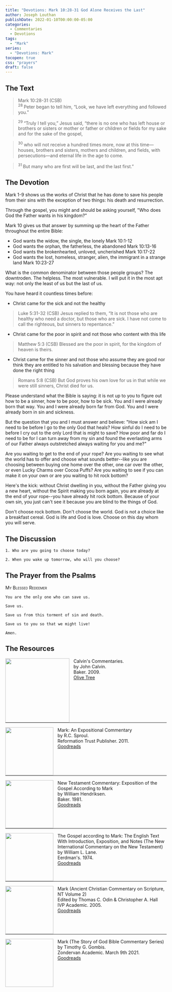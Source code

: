 ```yaml
---
title: "Devotions: Mark 10:28-31 God Alone Receives the Last"
author: Joseph Louthan
publishDate: 2022-01-10T00:00:00-05:00
categories:
  - Commentaries
  - Devotions
tags:
  - "Mark"
series:
  - "Devotions: Mark"
tocopen: true
css: "prayers"
draft: false
---
```

## The Text

>Mark 10:28-31 (CSB)  
><sup> 28 </sup> Peter began to tell him, “Look, we have left everything and followed you.” 

><sup> 29 </sup> “Truly I tell you,” Jesus said, “there is no one who has left house or brothers or sisters or mother or father or children or fields for my sake and for the sake of the gospel, 

><sup> 30 </sup> who will not receive a hundred times more, now at this time—houses, brothers and sisters, mothers and children, and fields, with persecutions—and eternal life in the age to come. 

><sup> 31 </sup> But many who are first will be last, and the last first.” 

## The Devotion

Mark 1-9 shows us the works of Christ that he has done to save his people from their sins with the exception of two things: his death and resurrection.

Through the gospel, you might and should be asking yourself, "Who does God the Father wants in his kingdom?"

Mark 10 gives us that answer by summing up the heart of the Father throughout the entire Bible:

 - God wants the widow, the single, the lonely Mark 10:1-12
 - God wants the orphan, the fatherless, the abandoned Mark 10:13-16
 - God wants the brokenhearted, unloved, uncherished Mark 10:17-22
 - God wants the lost, homeless, stranger, alien, the immigrant in a strange land Mark 10:23-27

What is the common denominator between those people groups? The downtroden. The helpless. The most vulnerable. I will put it in the most apt way: not only the least of us but the last of us.

You have heard it countless times before:

 - Christ came for the sick and not the healthy

>Luke 5:31-32 (CSB) Jesus replied to them, “It is not those who are healthy who need a doctor, but those who are sick. I have not come to call the righteous, but sinners to repentance.”

 - Christ came for the poor in spirit and not those who content with this life

>Matthew 5:3 (CSB) Blessed are the poor in spirit,
for the kingdom of heaven is theirs.

 - Christ came for the sinner and not those who assume they are good nor think they are entitled to his salvation and blessing because they have done the right thing

>Romans 5:8 (CSB) But God proves his own love for us in that while we were still sinners, Christ died for us.

Please understand what the Bible is saying: it is not up to you to figure out how to be a sinner, how to be poor, how to be sick. You and I were already born that way. You and I were already born far from God. You and I were already born in sin and sickness.

But the question that you and I must answer and believe: "How sick am I need to be before I go to the only God that heals? How sinful do I need to be before I cry out to the only Lord that is might to save? How poor and far do I need to be for I can turn away from my sin and found the everlasting arms of our Father always outstretched always waiting for you and me?"

Are you waiting to get to the end of your rope? Are you waiting to see what the world has to offer and choose what sounds better--like you are choosing between buying one home over the other, one car over the other, or even Lucky Charms over Cocoa Puffs? Are you waiting to see if you can make it on your own or are you waiting to hit rock bottom?

Here's the kick: without Christ dwelling in you, without the Father giving you a new heart, without the Spirit making you born again, you are already at the end of your rope--you have already hit rock bottom. Because of your own sin, you just can't see it because you are blind to the things of God.

Don't choose rock bottom. Don't choose the world. God is not a choice like a breakfast cereal. God is life and God is love. Choose on this day whom you will serve.

## The Discussion

```text
1. Who are you going to choose today?
```

```text
2. When you wake up tomorrow, who will you choose?
```

## The Prayer from the Psalms

>

<div style='font-variant: small-caps;'>
My Blessed Redeemer
</div>

```text
You are the only one who can save us.

Save us.

Save us from this torment of sin and death.

Save us to you so that we might live!

Amen.
```

<div style="page-break-after: always;"></div>


## The Resources

<p style="clear:both;">

<img src="/images/resources/commentary-calvin-set.png" align="left" width="200" style="padding-right: 10px" />Calvin's Commentaries.  
by John Calvin.  
Baker. 2009.  
[Olive Tree](https://www.olivetree.com/store/product.php?productid=17517)

<p style="clear:both;">

---

<img src="/images/resources/commentary-mark-sproul.jpg" align="left" width="150" style="padding-right: 10px" />Mark: An Expositional Commentary  
by R.C. Sproul.  
Reformation Trust Publisher. 2011.  
[Goodreads](https://www.goodreads.com/book/show/13329901-mark?ac=1&from_search=true&qid=AjPCOwNAXj&rank=1)

<p style="clear:both;">

---

<img src="/images/resources/commentary-mark-hendriksen.jpg" align="left" width="150" style="padding-right: 10px" />New Testament Commentary: Exposition of the Gospel According to Mark  
by William Hendriksen.  
Baker. 1981.  
[Goodreads](https://www.goodreads.com/book/show/2365098.Mark)

<p style="clear:both;">

---

<img src="/images/resources/commentary-mark-lane.jpg" align="left" width="150" style="padding-right: 10px" />The Gospel according to Mark: The English Text With Introduction, Exposition, and Notes (The New International Commentary on the New Testament)  
by William L. Lane.  
Eerdman's. 1974.  
[Goodreads](https://www.goodreads.com/book/show/978619.The_Gospel_of_Mark?from_search=true&from_srp=true&qid=UOUMUiJ7z4&rank=2)

<p style="clear:both;">

---

<img src="/images/resources/commentary-mark-oden.jpg" align="left" width="150" style="padding-right: 10px" />Mark (Ancient Christian Commentary on Scripture, NT Volume 2)  
Edited by Thomas C. Odin & Christopher A. Hall  
IVP Academic. 2005.  
[Goodreads](https://www.goodreads.com/book/show/33015669-mark)

<p style="clear:both;">

---

<img src="/images/resources/commentary-mark-gombis.jpg" align="left" width="150" style="padding-right: 10px" />Mark (The Story of God Bible Commentary Series)  
by Timothy G. Gombis.   
Zondervan Academic. March 9th 2021.  
[Goodreads](https://www.goodreads.com/book/show/54287613-mark)

<p style="clear:both;">
